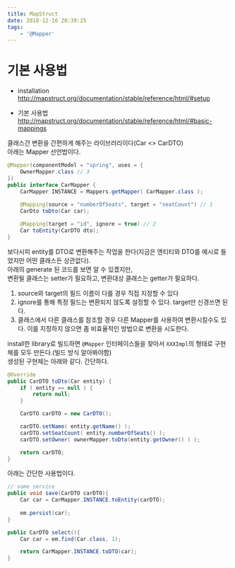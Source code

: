 ```yaml
---
title: MapStruct
date: 2018-12-16 20:39:25
tags:
    - '@Mapper'
---
```


# 기본 사용법  
- installation  
<http://mapstruct.org/documentation/stable/reference/html/#setup>  

- 기본 사용법  
<http://mapstruct.org/documentation/stable/reference/html/#basic-mappings>  

클래스간 변환을 간편하게 해주는 라이브러리이다(Car <> CarDTO)  
아래는 Mapper 선언법이다.  

```java
@Mapper(componentModel = "spring", uses = {
    OwnerMapper.class // 3
})
public interface CarMapper {
    CarMapper INSTANCE = Mappers.getMapper( CarMapper.class );
 
    @Mapping(source = "numberOfSeats", target = "seatCount") // 1
    CarDto toDto(Car car);

    @Mapping(target = "id", ignore = true) // 2
    Car toEntity(CarDTO dto);
}
```

보다시피 entity를 DTO로 변환해주는 작업을 한다(지금은 엔티티와 DTO를 예시로 들었지만 어떤 클래스든 상관없다).  
아래의 generate 된 코드를 보면 알 수 있곘지만,  
변환될 클래스는 setter가 필요하고, 변환대상 클래스는 getter가 필요하다.  

1. source와 target의 필드 이름이 다를 경우 직접 지정할 수 있다  
2. ignore를 통해 특정 필드는 변환되지 않도록 설정할 수 있다. target만 신경쓰면 된다.  
3. 클래스에서 다른 클래스를 참조할 경우 다른 Mapper를 사용하여 변환시킬수도 있다. 이를 지정하지 않으면 좀 비효율적인 방법으로 변환을 시도한다.  

install한 library로 빌드하면 `@Mapper` 인터페이스들을 찾아서 `XXXImpl`의 형태로 구현체를 모두 만든다.(빌드 방식 알아봐야함)  
생성된 구현체는 아래와 같다. 간단하다.  

```java
@Override
public CarDTO toDto(Car entity) {
    if ( entity == null ) {
        return null;
    }

    CarDTO carDTO = new CarDTO();

    carDTO.setName( entity.getName() );
    carDTO.setSeatCount( entity.numberOfSeats() );
    carDTO.setOwner( ownerMapper.toDto(entity.getOwner() ) );

    return carDTO;
}
```

아래는 간단한 사용법이다.  

```java
// some service
public void save(CarDTO carDTO){
    Car car = CarMapper.INSTANCE.toEntity(carDTO);
    
    em.persist(car);
}

public CarDTO select(){
    Car car = em.find(Car.class, 1);

    return CarMapper.INSTANCE.toDTO(car);
}
```

<!-- more -->